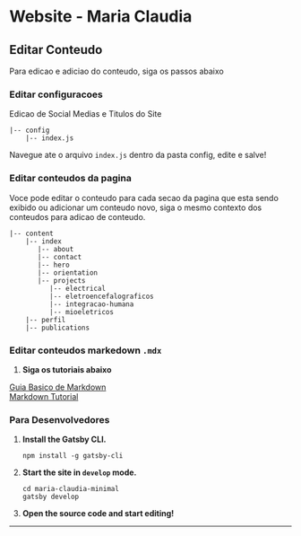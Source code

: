 # Website - Maria Claudia

## Editar Conteudo

Para edicao e adiciao do conteudo, siga os passos abaixo

### Editar configuracoes

Edicao de Social Medias e Titulos do Site

```
|-- config
    |-- index.js
```

Navegue ate o arquivo `index.js` dentro da pasta config, edite e salve!

### Editar conteudos da pagina

Voce pode editar o conteudo para cada secao da pagina que esta sendo exibido ou adicionar um conteudo novo, siga o mesmo contexto dos conteudos para adicao de conteudo.

```
|-- content
    |-- index
       |-- about
       |-- contact
       |-- hero
       |-- orientation
       |-- projects
          |-- electrical
          |-- eletroencefalograficos
          |-- integracao-humana
          |-- mioeletricos
    |-- perfil
    |-- publications
```

### Editar conteudos markedown `.mdx`

1. **Siga os tutoriais abaixo**

[Guia Basico de Markdown](https://docs.pipz.com/central-de-ajuda/learning-center/guia-basico-de-markdown#open)  
[Markdown Tutorial](https://github.com/luong-komorebi/Markdown-Tutorial/blob/master/README_pt-BR.md)


### Para Desenvolvedores

1. **Install the Gatsby CLI.**

   ```
   npm install -g gatsby-cli

   ```

2. **Start the site in `develop` mode.**

   ```
   cd maria-claudia-minimal
   gatsby develop
   ```

4. **Open the source code and start editing!**

---
